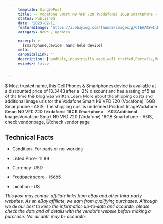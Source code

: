 ```yaml
---
      template: SinglePost
      title: -- Vodafone Smart N9 VFD 720 (Vodafone) 16GB Smartphone - ASIS
      status: Published
      date: '2023-02-11'
      featuredImage: 'https://i.ebayimg.com/thumbs/images/g/CtEAAOSwIlBi6VYG/s-l225.jpg'
      category: News , Updates

      excerpt: >-
        [smartphone,device ,hand held device]
      meta:
      canonicalLink: ''
      description: [handheld,industrially made,well crafted,Portable,Mobile,Compact,Convenient,Lightweight,Maneuverable,Man-portable,Miniature,Carriable,Hand-held,Light,Holdable,Transportable,Mobile device,Pocket-sized,On-the-go,Wireless,Cordless,Compact size,Convenient size, smartphone,device ,hand held device]
      noindex: false

        
---
```

$
    Most trusted name, this Cell Phones & Smartphones device is available at a discounted price of 10.3443 after a 13% discount and has a rating of 5 as of the time this blog was written.Learn More about the shipping costs and additional image urls for the Vodafone Smart N9 VFD 720 (Vodafone) 16GB Smartphone - ASIS. The shipping cost is undefined.Product ImageVodafone Smart N9 VFD 720 (Vodafone) 16GB Smartphone - ASISAdditional ImagesVodafone Smart N9 VFD 720 (Vodafone) 16GB Smartphone - ASIS, check vendor page, ![check vendor page](https://origin-galleryplus.ebayimg.com/ws/web/144645770207_2_0_1/225x225.jpg,https://origin-galleryplus.ebayimg.com/ws/web/144645770207_3_0_1/225x225.jpg,https://origin-galleryplus.ebayimg.com/ws/web/144645770207_4_0_1/225x225.jpg,https://origin-galleryplus.ebayimg.com/ws/web/144645770207_5_0_1/225x225.jpg)
    
    

 ## Technical Facts 



     
      

 - Condition- For parts or not working 


      

 - Listed Price- 11.89 


      

 - Currency- USD 


      

 - Feedback score - 15885 


      

 - Location - US 


      
      

 *_This post may contain affiliate links from eBay and other third-party websites. As an eBay affiliate, we earn from qualifying purchases. Although we do our best to keep the information up-to-date and accurate, please check the date and all details with the vendor's website before making a purchase. Not all data may be accurate._*



    
    
    
    
    